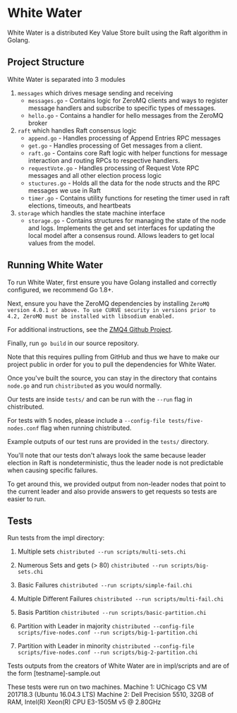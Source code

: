 # White Water
White Water is a distributed Key Value Store built using the Raft algorithm in Golang.

## Project Structure
White Water is separated into 3 modules
1. `messages` which drives mesage sending and receiving
    - `messages.go` - Contains logic for ZeroMQ clients and ways to register message handlers and subscribe to specific types of messages.
    - `hello.go` - Contains a handler for hello messages from the ZeroMQ broker
2. `raft` which handles Raft consensus logic
    - `append.go` - Handles processing of Append Entries RPC messages
    - `get.go` - Handles processing of Get messages from a client.
    - `raft.go` - Contains core Raft logic with helper functions for message interaction and routing RPCs to respective handlers.
    - `requestVote.go` - Handles processing of Request Vote RPC messages and all other election process logic
    - `stuctures.go` - Holds all the data for the node structs and the RPC messages we use in Raft
    - `timer.go` - Contains utility functions for reseting the timer used in raft elections, timeouts, and heartbeats
3. `storage` which handles the state machine interface
    - `storage.go` - Contains structures for managing the state of the node and logs. Implements the get and set interfaces for updating the local model after a consensus round. Allows leaders to get local values from the model.

## Running White Water
To run White Water, first ensure you have Golang installed and correctly configured, we recommend Go 1.8+.

Next, ensure you have the ZeroMQ dependencies by installing `ZeroMQ version 4.0.1 or above. To use CURVE security in versions prior to 4.2, ZeroMQ must be installed with libsodium enabled.`

For additional instructions, see the [ZMQ4 Github Project](https://github.com/pebbe/zmq4).

Finally, run `go build` in our source repository.

Note that this requires pulling from GitHub and thus we have to make our project public in order for you to pull the dependencies for White Water.

Once you've built the source, you can stay in the directory that contains `node.go` and run `chistributed` as you would normally.

Our tests are inside `tests/` and can be run with the `--run` flag in chistributed.

For tests with 5 nodes, please include a `--config-file tests/five-nodes.conf` flag when running chistributed.

Example outputs of our test runs are provided in the `tests/` directory.

You'll note that our tests don't always look the same because leader election in Raft is nondeterministic, thus the leader node is not predictable when causing specific failures.

To get around this, we provided output from non-leader nodes that point to the current leader and also provide answers to get requests so tests are easier to run.


## Tests
Run tests from the impl directory:

1. Multiple sets
`chistributed --run scripts/multi-sets.chi`

2. Numerous Sets and gets (> 80)
`chistributed --run scripts/big-sets.chi`

3. Basic Failures
`chistributed --run scripts/simple-fail.chi`

4. Multiple Different Failures
`chistributed --run scripts/multi-fail.chi`

5. Basis Partition
`chistributed --run scripts/basic-partition.chi`

6. Partition with Leader in majority
`chistributed --config-file scripts/five-nodes.conf --run scripts/big-1-partition.chi`

7. Partition with Leader in minority
`chistributed --config-file scripts/five-nodes.conf --run scripts/big-2-partition.chi`

Tests outputs from the creators of White Water are in impl/scripts
and are of the form [testname]-sample.out

These tests were run on two machines.
Machine 1: UChicago CS VM 201718.3 (Ubuntu 16.04.3 LTS)
Machine 2: Dell Precision 5510, 32GB of RAM, Intel(R) Xeon(R) CPU E3-1505M v5 @ 2.80GHz
